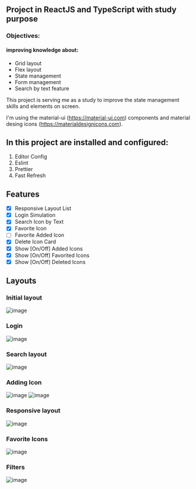 ## Project in ReactJS and TypeScript with study purpose

### Objectives:

#### improving knowledge about:

- Grid layout
- Flex layout
- State management
- Form management
- Search by text feature

This project is serving me as a study to improve the state management skills and elements on screen.

I'm using the material-ui (https://material-ui.com) components and material desing icons (https://materialdesignicons.com).

## In this project are installed and configured:

1. Editor Config
2. Eslint
3. Prettier
4. Fast Refresh

## Features

- [x] Responsive Layout List
- [x] Login Simulation
- [x] Search Icon by Text
- [x] Favorite Icon
- [ ] Favorite Added Icon
- [x] Delete Icon Card
- [x] Show [On/Off] Added Icons
- [x] Show [On/Off] Favorited Icons
- [x] Show [On/Off] Deleted Icons

## Layouts

### Initial layout

![image](https://user-images.githubusercontent.com/20348582/90432952-13801280-e099-11ea-9b60-9fa4897aeb01.png)

### Login

![image](https://user-images.githubusercontent.com/20348582/90432924-082ce700-e099-11ea-96ad-ee005b4f97f3.png)

### Search layout

![image](https://user-images.githubusercontent.com/20348582/90432170-27774480-e098-11ea-8f3f-90aa5a407ddf.png)

### Adding Icon

![image](https://user-images.githubusercontent.com/20348582/90432264-483f9a00-e098-11ea-9f2c-3cd0d0c2aaab.png)
![image](https://user-images.githubusercontent.com/20348582/90432314-568db600-e098-11ea-88a9-78052d88a7c9.png)

### Responsive layout

![image](https://user-images.githubusercontent.com/20348582/90432360-6907ef80-e098-11ea-9f21-b01d0c3077a4.png)

### Favorite Icons

![image](https://user-images.githubusercontent.com/20348582/90432452-8c329f00-e098-11ea-93c4-5bdc0512be33.png)

### Filters

![image](https://user-images.githubusercontent.com/20348582/90432531-aa989a80-e098-11ea-923d-0bcea5b498ac.png)

